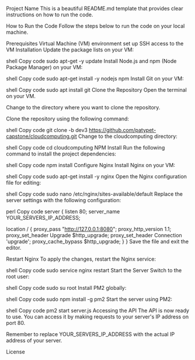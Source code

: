 Project Name
This is a beautiful README.md template that provides clear instructions on how to run the code.

How to Run the Code
Follow the steps below to run the code on your local machine.

Prerequisites
Virtual Machine (VM) environment set up
SSH access to the VM
Installation
Update the package lists on your VM:

shell
Copy code
sudo apt-get -y update
Install Node.js and npm (Node Package Manager) on your VM:

shell
Copy code
sudo apt-get install -y nodejs npm
Install Git on your VM:

shell
Copy code
sudo apt install git
Clone the Repository
Open the terminal on your VM.

Change to the directory where you want to clone the repository.

Clone the repository using the following command:

shell
Copy code
git clone -b dev3 https://github.com/patypet-capstone/cloudcomputing.git
Change to the cloudcomputing directory:

shell
Copy code
cd cloudcomputing
NPM Install
Run the following command to install the project dependencies:

shell
Copy code
npm install
Configure Nginx
Install Nginx on your VM:

shell
Copy code
sudo apt-get install -y nginx
Open the Nginx configuration file for editing:

shell
Copy code
sudo nano /etc/nginx/sites-available/default
Replace the server settings with the following configuration:

perl
Copy code
server {
  listen 80;
  server_name YOUR_SERVERS_IP_ADDRESS;

  location / {
    proxy_pass "http://127.0.0.1:8080";
    proxy_http_version 1.1;
    proxy_set_header Upgrade $http_upgrade;
    proxy_set_header Connection 'upgrade';
    proxy_cache_bypass $http_upgrade;
  }
}
Save the file and exit the editor.

Restart Nginx
To apply the changes, restart the Nginx service:

shell
Copy code
sudo service nginx restart
Start the Server
Switch to the root user:

shell
Copy code
sudo su root
Install PM2 globally:

shell
Copy code
sudo npm install -g pm2
Start the server using PM2:

shell
Copy code
pm2 start server.js
Accessing the API
The API is now ready to use. You can access it by making requests to your server's IP address on port 80.

Remember to replace YOUR_SERVERS_IP_ADDRESS with the actual IP address of your server.

License
